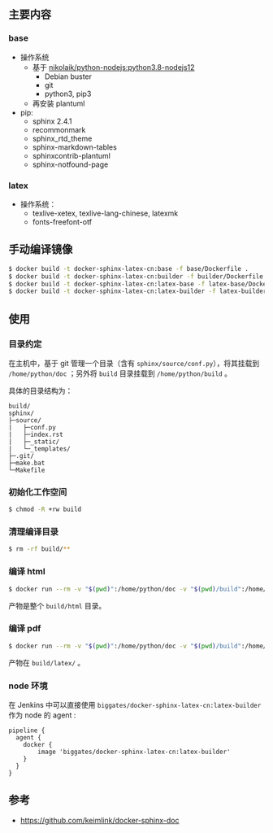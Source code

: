 ## 主要内容

### base

* 操作系统
    * 基于 [nikolaik/python-nodejs:python3.8-nodejs12](https://hub.docker.com/layers/nikolaik/python-nodejs/python3.8-nodejs12/images/sha256-b0d1808fc94f41e02af1323eb41071aa484317170f9a09d7db4522d2df2c7ef5?context=explore)
        * Debian buster
        * git
        * python3, pip3
    * 再安装 plantuml
* pip:
    * sphinx 2.4.1
    * recommonmark
    * sphinx_rtd_theme
    * sphinx-markdown-tables
    * sphinxcontrib-plantuml
    * sphinx-notfound-page

### latex

* 操作系统：
    * texlive-xetex, texlive-lang-chinese, latexmk
    * fonts-freefont-otf

## 手动编译镜像

```bash
$ docker build -t docker-sphinx-latex-cn:base -f base/Dockerfile .
$ docker build -t docker-sphinx-latex-cn:builder -f builder/Dockerfile .
$ docker build -t docker-sphinx-latex-cn:latex-base -f latex-base/Dockerfile .
$ docker build -t docker-sphinx-latex-cn:latex-builder -f latex-builder/Dockerfile .
```

## 使用

### 目录约定

在主机中，基于 git 管理一个目录（含有 `sphinx/source/conf.py`），将其挂载到 `/home/python/doc` ；另外将 `build` 目录挂载到 `/home/python/build` 。

具体的目录结构为：

```
build/
sphinx/
├─source/
|   ├─conf.py
|   ├─index.rst
|   ├─_static/
|   └─_templates/
├─.git/
├─make.bat
└─Makefile
```

### 初始化工作空间

```bash
$ chmod -R +rw build
```

### 清理编译目录

```bash
$ rm -rf build/**
```

### 编译 html

```bash
$ docker run --rm -v "$(pwd)":/home/python/doc -v "$(pwd)/build":/home/python/build biggates/docker-sphinx-latex-cn:builder make html
```

产物是整个 `build/html` 目录。

### 编译 pdf

```bash
$ docker run --rm -v "$(pwd)":/home/python/doc -v "$(pwd)/build":/home/python/build biggates/docker-sphinx-latex-cn:latex-builder make latexpdf
```

产物在 `build/latex/` 。

### node 环境

在 Jenkins 中可以直接使用 `biggates/docker-sphinx-latex-cn:latex-builder` 作为 node 的 agent :

```
pipeline {
  agent {
    docker {
        image 'biggates/docker-sphinx-latex-cn:latex-builder'
    }
  }
}
```

## 参考

* https://github.com/keimlink/docker-sphinx-doc
